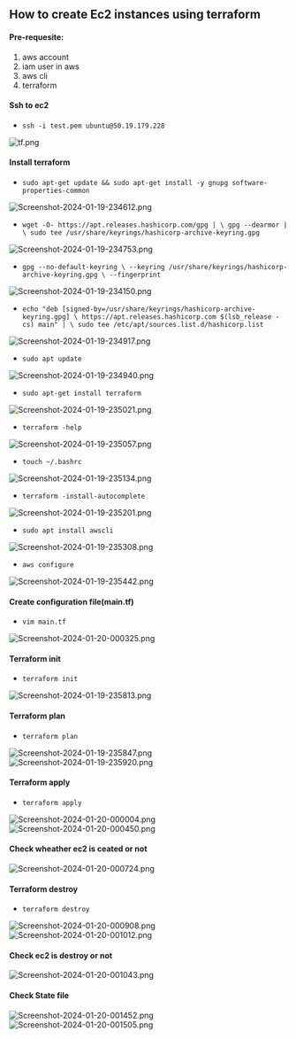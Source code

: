 ## How to create Ec2 instances using terraform 
#### Pre-requesite:
1. aws account
2. iam user in aws
3. aws cli
4. terraform

#### Ssh to ec2
* `ssh -i test.pem ubuntu@50.19.179.228`

![tf.png](https://i.postimg.cc/pr6hSmn4/tf.png)
#### Install terraform
* `sudo apt-get update && sudo apt-get install -y gnupg software-properties-common`

![Screenshot-2024-01-19-234612.png](https://i.postimg.cc/B6gJYbz3/Screenshot-2024-01-19-234612.png)
* `wget -O- https://apt.releases.hashicorp.com/gpg | \
gpg --dearmor | \
sudo tee /usr/share/keyrings/hashicorp-archive-keyring.gpg`

![Screenshot-2024-01-19-234753.png](https://i.postimg.cc/SN4vQVjg/Screenshot-2024-01-19-234753.png)
* `gpg --no-default-keyring \
--keyring /usr/share/keyrings/hashicorp-archive-keyring.gpg \
--fingerprint`
  
![Screenshot-2024-01-19-234150.png](https://i.postimg.cc/Nf0PrF7X/Screenshot-2024-01-19-234150.png)
* `echo "deb [signed-by=/usr/share/keyrings/hashicorp-archive-keyring.gpg] \ https://apt.releases.hashicorp.com $(lsb_release -cs) main" | \ sudo tee /etc/apt/sources.list.d/hashicorp.list`
  
![Screenshot-2024-01-19-234917.png](https://i.postimg.cc/JhJ1VPsR/Screenshot-2024-01-19-234917.png)
* `sudo apt update`
  
![Screenshot-2024-01-19-234940.png](https://i.postimg.cc/3Nr4xPGX/Screenshot-2024-01-19-234940.png)
* `sudo apt-get install terraform`
  
![Screenshot-2024-01-19-235021.png](https://i.postimg.cc/ZY34WfH3/Screenshot-2024-01-19-235021.png)
* `terraform -help`
  
![Screenshot-2024-01-19-235057.png](https://i.postimg.cc/5yP345Xt/Screenshot-2024-01-19-235057.png)
* `touch ~/.bashrc`
  
![Screenshot-2024-01-19-235134.png](https://i.postimg.cc/Fztfj7wx/Screenshot-2024-01-19-235134.png)
* `terraform -install-autocomplete`
  
![Screenshot-2024-01-19-235201.png](https://i.postimg.cc/L6Qp7r6c/Screenshot-2024-01-19-235201.png)
* `sudo apt install awscli`
  
![Screenshot-2024-01-19-235308.png](https://i.postimg.cc/vBT7PgqF/Screenshot-2024-01-19-235308.png)
* `aws configure`
  
![Screenshot-2024-01-19-235442.png](https://i.postimg.cc/yNkXj3rq/Screenshot-2024-01-19-235442.png)
#### Create configuration file(main.tf)
* `vim main.tf`
  
![Screenshot-2024-01-20-000325.png](https://i.postimg.cc/7Zmr7djs/Screenshot-2024-01-20-000325.png)
#### Terraform init
* `terraform init`
  
![Screenshot-2024-01-19-235813.png](https://i.postimg.cc/fycRh5yG/Screenshot-2024-01-19-235813.png)
#### Terraform plan
* `terraform plan`
  
![Screenshot-2024-01-19-235847.png](https://i.postimg.cc/gJrhm9bf/Screenshot-2024-01-19-235847.png)
![Screenshot-2024-01-19-235920.png](https://i.postimg.cc/gkyD267d/Screenshot-2024-01-19-235920.png)
#### Terraform apply
* `terraform apply`
  
![Screenshot-2024-01-20-000004.png](https://i.postimg.cc/T1sXy41L/Screenshot-2024-01-20-000004.png)
![Screenshot-2024-01-20-000450.png](https://i.postimg.cc/Nj1WYM6r/Screenshot-2024-01-20-000450.png)
#### Check wheather ec2 is ceated or not
![Screenshot-2024-01-20-000724.png](https://i.postimg.cc/GtjnKmXD/Screenshot-2024-01-20-000724.png)
#### Terraform destroy
* `terraform destroy`
  
![Screenshot-2024-01-20-000908.png](https://i.postimg.cc/k4tH1gg4/Screenshot-2024-01-20-000908.png)
![Screenshot-2024-01-20-001012.png](https://i.postimg.cc/nhPTyf5Q/Screenshot-2024-01-20-001012.png)
#### Check ec2 is destroy or not
![Screenshot-2024-01-20-001043.png](https://i.postimg.cc/qqN2XNJb/Screenshot-2024-01-20-001043.png)
#### Check State file
![Screenshot-2024-01-20-001452.png](https://i.postimg.cc/pdk0snvR/Screenshot-2024-01-20-001452.png)
![Screenshot-2024-01-20-001505.png](https://i.postimg.cc/brf3J0H0/Screenshot-2024-01-20-001505.png)

